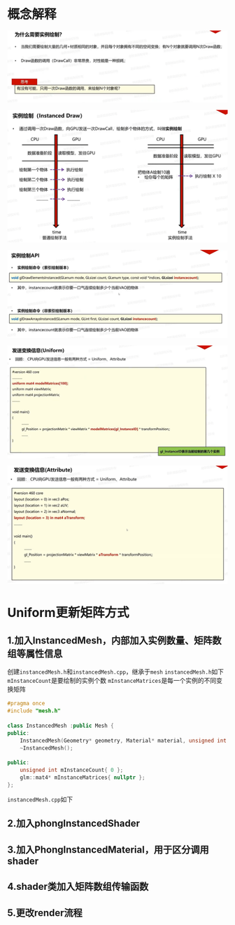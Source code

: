 # 概念解释

![输入图片说明](/imgs/2025-02-17/uCsXrWHOTeDvtYie.png)

![输入图片说明](/imgs/2025-02-17/EOVnByMASSZD6KD0.png)

![输入图片说明](/imgs/2025-02-17/uzakEMC03cczhT5W.png)

![输入图片说明](/imgs/2025-02-17/ArvTLZWfrADKy6Mo.png)

![输入图片说明](/imgs/2025-02-17/w5QmJQrRX64O3RNN.png)

# Uniform更新矩阵方式
## 1.加入InstancedMesh，内部加入实例数量、矩阵数组等属性信息
创建`instancedMesh.h`和`instancedMesh.cpp`，继承于`mesh`
`instancedMesh.h`如下
`mInstanceCount`是要绘制的实例个数
`mInstanceMatrices`是每一个实例的不同变换矩阵
```cpp
#pragma once
#include "mesh.h"

class InstancedMesh :public Mesh {
public:
	InstancedMesh(Geometry* geometry, Material* material, unsigned int instanceCount);
	~InstancedMesh();

public:
	unsigned int mInstanceCount{ 0 }; 
	glm::mat4* mInstanceMatrices{ nullptr };
};
```
`instancedMesh.cpp`如下

## 2.加入phongInstancedShader
## 3.加入PhongInstancedMaterial，用于区分调用shader
## 4.shader类加入矩阵数组传输函数
## 5.更改render流程
<!--stackedit_data:
eyJoaXN0b3J5IjpbMTg4MjQ1NDI3MywxMjg2ODgzMTgyLC0yOT
Q1OTYxMDEsNzIxMjEzNDM3LDEwNzk2Nzc2NzhdfQ==
-->